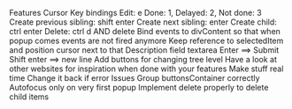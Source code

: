 Features
	Cursor
		Key bindings
			Edit: e
			Done: 1, Delayed: 2, Not done: 3
			Create previous sibling: shift enter
			Create next sibling: enter
			Create child: ctrl enter
			Delete: ctrl d AND delete
			Bind events to divContent so that when popup comes events are not fired anymore
		Keep reference to selectedItem and position cursor next to that
	Description field textarea
		Enter ==> Submit
		Shift enter ==> new line
	Add buttons for changing tree level
	Have a look at other websites for inspiration when done with your features
	Make stuff real time
		Change it back if error
Issues
	Group buttonsContainer correctly
	Autofocus only on very first popup
	Implement delete properly to delete child items